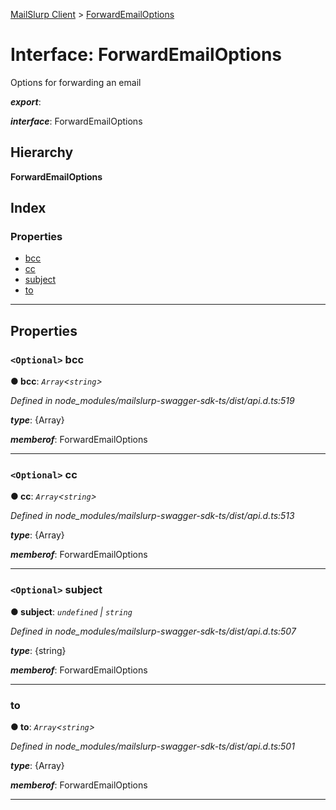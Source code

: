 [MailSlurp Client](../README.md) > [ForwardEmailOptions](../interfaces/forwardemailoptions.md)

# Interface: ForwardEmailOptions

Options for forwarding an email

*__export__*: 

*__interface__*: ForwardEmailOptions

## Hierarchy

**ForwardEmailOptions**

## Index

### Properties

* [bcc](forwardemailoptions.md#bcc)
* [cc](forwardemailoptions.md#cc)
* [subject](forwardemailoptions.md#subject)
* [to](forwardemailoptions.md#to)

---

## Properties

<a id="bcc"></a>

### `<Optional>` bcc

**● bcc**: *`Array`<`string`>*

*Defined in node_modules/mailslurp-swagger-sdk-ts/dist/api.d.ts:519*

*__type__*: {Array}

*__memberof__*: ForwardEmailOptions

___
<a id="cc"></a>

### `<Optional>` cc

**● cc**: *`Array`<`string`>*

*Defined in node_modules/mailslurp-swagger-sdk-ts/dist/api.d.ts:513*

*__type__*: {Array}

*__memberof__*: ForwardEmailOptions

___
<a id="subject"></a>

### `<Optional>` subject

**● subject**: *`undefined` \| `string`*

*Defined in node_modules/mailslurp-swagger-sdk-ts/dist/api.d.ts:507*

*__type__*: {string}

*__memberof__*: ForwardEmailOptions

___
<a id="to"></a>

###  to

**● to**: *`Array`<`string`>*

*Defined in node_modules/mailslurp-swagger-sdk-ts/dist/api.d.ts:501*

*__type__*: {Array}

*__memberof__*: ForwardEmailOptions

___


